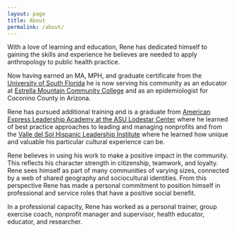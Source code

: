 ```yaml
---
layout: page
title: About
permalink: /about/
---
```


With a love of learning and education, Rene has dedicated himself to gaining the skills and experience he believes are needed to apply anthropology to public health practice.

Now having earned an MA, MPH, and graduate certificate from the [University of South Florida](https://www.usf.edu/) he is now serving his community as an educator at [Estrella Mountain Community College](https://www.estrellamountain.edu/) and as an epidemiologist for Coconino County in Arizona.

Rene has pursued additional training and is a graduate from [American Express Leadership Academy at the ASU Lodestar Center](https://lodestar.asu.edu/content/american-express-leadership-academy) where he learned of best practice approaches to leading and managing nonprofits and from the [Valle del Sol Hispanic Leadership Institute](http://www.valledelsol.com/hli/) where he learned how unique and valuable his particular cultural experience can be.

Rene believes in using his work to make a positive impact in the community. This reflects his character strength in citizenship, teamwork, and loyalty. Rene sees himself as part of many communities of varying sizes, connected by a web of shared geography and sociocultural identities. From this perspective Rene has made a personal commitment to position himself in professional and service roles that have a  positive social benefit.

In a professional capacity, Rene has worked as a personal trainer, group exercise coach, nonprofit manager and supervisor, health educator, educator, and researcher.
